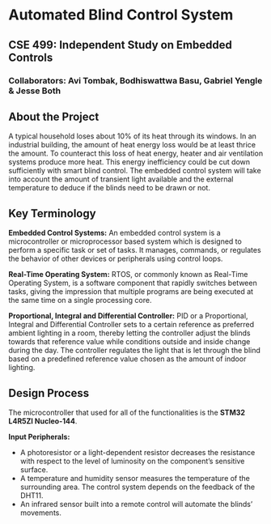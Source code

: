 # Automated Blind Control System
## CSE 499: Independent Study on Embedded Controls
### Collaborators: Avi Tombak, Bodhiswattwa Basu, Gabriel Yengle & Jesse Both

## About the Project
A typical household loses about 10% of its heat through its windows. In an industrial building, the amount of heat energy loss would be at least thrice the amount. To counteract this loss of heat energy, heater and air ventilation systems produce more heat. This energy inefficiency could be cut down sufficiently with smart blind control. The embedded control system will take into account the amount of transient light available and the external temperature to deduce if the blinds need to be drawn or not. 

## Key Terminology
**Embedded Control Systems:** An embedded control system is a microcontroller or microprocessor based system which is designed to perform a specific task or set of tasks. It manages, commands, or regulates the behavior of other devices or peripherals using control loops. 

**Real-Time Operating System:** RTOS, or commonly known as Real-Time Operating System, is a software component that rapidly switches between tasks, giving the impression that multiple programs are being executed at the same time on a single processing core.

**Proportional, Integral and Differential Controller:** PID or a Proportional, Integral and Differential Controller sets to a certain reference as preferred ambient lighting in a room, thereby letting the controller adjust the blinds towards that reference value while conditions outside and inside change during the day. The controller regulates the light that is let through the blind based on a predefined reference value chosen as the amount of indoor lighting.

## Design Process

The microcontroller that used for all of the functionalities is the **STM32 L4R5ZI Nucleo-144**.

**Input Peripherals:** 
<ul> 
<li> A photoresistor or a light-dependent resistor decreases the resistance with respect to the level of luminosity on the component’s sensitive surface. </li>

<li> A temperature and humidity sensor measures the temperature of the surrounding area. The control system depends on the feedback of the DHT11. </li>

<li> An infrared sensor built into a remote control will automate the blinds’ movements. </li>


